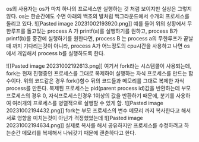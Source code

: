 
os의 사용자는 os가 마치 하나의 프로세스만 실행하는 것 처럼 보이지만 실상은 그렇지 않다.
os는 한순간에도 수면 아래의 백조의 발처럼 백그라운드에서 수개의 프로세스를 돌리고 있다.
![[Pasted image 20231002193920.png]]
예를 들어 위의 상황에서 무한루프를 돌고있는 process A 가 printf(a)를 실행하기를 원하고, process B가 printf(b)를 중간에 실행하기를 원한다면, process B 는 process a의 무한루프가 끝날때 까지 기다리는것이 아니라, process A가 어느정도의 cpu시간을 사용하고 나면 os에서 개입해서 process b를 실행하도록 한다. 

![[Pasted image 20231002192613.png]]
여기서 fork라는 시스템콜이 사용되는데, fork는 현재 진행중인 프로세스를 그대로 복제하여 실행하는 자식 프로세스를 만드는 함수이다. 
위의 코드같은 경우 fork()함수 뒤의 코드들과 메모리를 그대로 복제한 자식 process를 만든다.
복제된 프로세스는 pid(parent process id)값을 반환하는데 부모 프로세스의 경우 0, 자식프로세스인경우 1이상의 값을 반환하기 때문에, 분기를 사용하여 여러개의 프로세스를 병렬적으로 실행할 수 있게 함.
![[Pasted image 20231002194432.png]]
fork는 부모 프로세스의 변수 메모리 까지 복사한다고 해서 서로 영향을 미치는것이 아닌가 걱정했었는데 ![[Pasted image 20231002194634.png]]
실제로 복사를 해서 공유하지만 프로세스를 수정하려고 하는순간 메모리를 복제해서 나눠갖기 때문에 괜춘하다고 한다.
